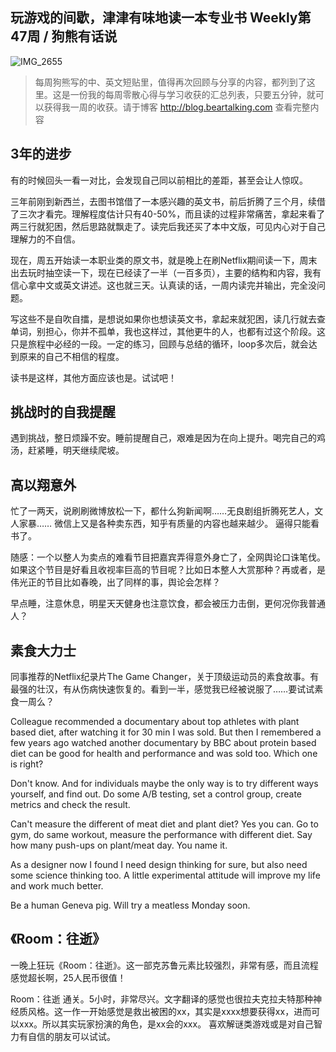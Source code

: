 ## 玩游戏的间歇，津津有味地读一本专业书 Weekly第47周 / 狗熊有话说

![IMG_2655](https://i.imgur.com/3LTAgsZ.jpg)

> 每周狗熊写的中、英文短贴里，值得再次回顾与分享的内容，都列到了这里。这是一份我的每周零散心得与学习收获的汇总列表，只要五分钟，就可以获得我一周的收获。请于博客 http://blog.beartalking.com 查看完整内容

## 3年的进步

有的时候回头一看一对比，会发现自己同以前相比的差距，甚至会让人惊叹。

三年前刚到新西兰，去图书馆借了一本感兴趣的英文书，前后折腾了三个月，续借了三次才看完。理解程度估计只有40-50%，而且读的过程非常痛苦，拿起来看了两三行就犯困，然后思路就飘走了。读完后我还买了本中文版，可见内心对于自己理解力的不自信。

现在，周五开始读一本职业类的原文书，就是晚上在刷Netflix期间读一下，周末出去玩时抽空读一下，现在已经读了一半（一百多页），主要的结构和内容，我有信心拿中文或英文讲述。这也就三天。认真读的话，一周内读完并输出，完全没问题。

写这些不是自吹自擂，是想说如果你也想读英文书，拿起来就犯困，读几行就去查单词，别担心，你并不孤单，我也这样过，其他更牛的人，也都有过这个阶段。这只是旅程中必经的一段。一定的练习，回顾与总结的循环，loop多次后，就会达到原来的自己不相信的程度。

读书是这样，其他方面应该也是。试试吧！

## 挑战时的自我提醒

遇到挑战，整日烦躁不安。睡前提醒自己，艰难是因为在向上提升。喝完自己的鸡汤，赶紧睡，明天继续爬坡。

## 高以翔意外

忙了一两天，说刷刷微博放松一下，都什么狗新闻啊……无良剧组折腾死艺人，文人家暴……
微信上又是各种卖东西，知乎有质量的内容也越来越少。
逼得只能看书了。

随感：一个以整人为卖点的难看节目把嘉宾弄得意外身亡了，全网舆论口诛笔伐。如果这个节目是好看且收视率巨高的节目呢？比如日本整人大赏那种？再或者，是伟光正的节目比如春晚，出了同样的事，舆论会怎样？

早点睡，注意休息，明星天天健身也注意饮食，都会被压力击倒，更何况你我普通人？

## 素食大力士

同事推荐的Netflix纪录片The Game Changer，关于顶级运动员的素食故事。有最强的壮汉，有从伤病快速恢复的。看到一半，感觉我已经被说服了……要试试素食一周么？

Colleague recommended a documentary about top athletes with plant based diet, after watching it for 30 min I was sold. But then I remembered a few years ago watched another documentary by BBC about protein based diet can be good for health and performance and was sold too. Which one is right?

Don't know. And for individuals maybe the only way is to try different ways yourself, and find out. Do some A/B testing, set a control group, create metrics and check the result. 

Can't measure the different of meat diet and plant diet? Yes you can. Go to gym, do same workout, measure the performance with different diet. Say how many push-ups on plant/meat day. You name it. 

As a designer now I found I need design thinking for sure, but also need some science thinking too. A little experimental attitude will improve my life and work much better. 

Be a human Geneva pig. Will try a meatless Monday soon. 


## 《Room：往逝》

一晚上狂玩《Room：往逝》。这一部克苏鲁元素比较强烈，非常有感，而且流程感觉超长啊，25人民币很值！


Room：往逝 通关。5小时，非常尽兴。文字翻译的感觉也很拉夫克拉夫特那种神经质风格。这一作一开始感觉是救出被困的xx，其实是xxxx想要获得xx，进而可以xxx。所以其实玩家扮演的角色，是xx会的xxx。
喜欢解谜类游戏或是对自己智力有自信的朋友可以试试。